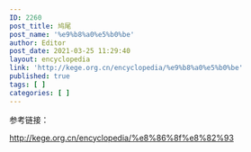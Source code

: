 ```yaml
---
ID: 2260
post_title: 鸠尾
post_name: '%e9%b8%a0%e5%b0%be'
author: Editor
post_date: 2021-03-25 11:29:40
layout: encyclopedia
link: 'http://kege.org.cn/encyclopedia/%e9%b8%a0%e5%b0%be'
published: true
tags: [ ]
categories: [ ]
---
```

参考链接：

http://kege.org.cn/encyclopedia/%e8%86%8f%e8%82%93